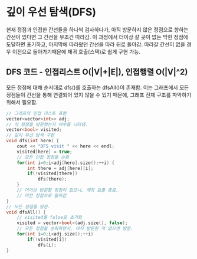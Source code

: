# 깊이 우선 탐색(DFS)

현재 정점과 인접한 간선들을 하나씩 검사하다가, 아직 방문하지 않은 정점으로 향하는 간선이 있다면 그 간선을 무조건 따라감. 이 과정에서 더이상 갈 곳이 없는 막힌 정점에 도달하면 포기하고, 마지막에 따라왔던 간선을 따라 뒤로 돌아감. 따라갈 간선이 없을 경우 이전으로 돌아가기때문에 재귀 호출(스택)로 쉽게 구현 가능.

## DFS 코드 - 인접리스트 O(|V|+|E|), 인접행렬 O(|V|^2)

모든 정점에 대해 순서대로 dfs()를 호출하는 dfsAll()이 존재함.
이는 그래프에서 모든 정점들이 간선을 통해 연결되어 있지 않을 수 있기 때문에, 그래프 전체 구조를 파악하기 위해서 필요함.

```cpp
// 그래프의 인접 리스트 표현
vector<vector<int>> adj;
// 각 정점을 방문했는지 여부를 나타냄.
vector<bool> visited;
// 깊이 우선 탐색 구현
void dfs(int here) {
	cout << "DFS visit " << here << endl;
	visited[here] = true;
	// 모든 인접 정점을 순회
	for(int i=0;i<adj[here].size();++i) {
		int there = adj[here][i];
		if(!visited[there])
			dfs(there);
	}
	// 더이상 방문할 정점이 없으니, 재귀 호출 종료. 
	// 이전 정점으로 돌아감
}
// 모든 정점을 방문.
void dfsAll() {
	// visited를 false로 초기화
	visited = vector<bool>(adj.size(), false);
	// 모든 정점을 순회하면서, 아직 방문한 적 없으면 방문.
	for(int i=0;i<adj.size();++i)
		if(!visited[i])
			dfs(i);
}
```

## 